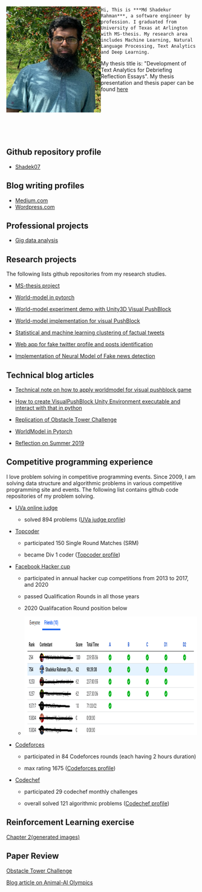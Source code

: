 <br>
<div>
  <p>
   <img src="/images/profile_images/image_cherry_garden.png" align="left" width="250" height="280">

    Hi, This is ***Md Shadekur Rahman***, a software engineer by profession. I graduated from University of Texas at Arlington with MS-thesis. My research area includes Machine Learning, Natural Language Processing, Text Analytics and Deep Learning. 

My thesis title is: "Development of Text Analytics for Debriefing Reflection Essays". My thesis presentation and thesis paper can be found [here](https://github.com/Shadek07/ms-thesis)
   </p>
   <br>
   <br>
   <br>
   <br>
</div>

<br>
<br>

## Github repository profile

* [Shadek07](https://github.com/Shadek07)

## Blog writing profiles

* [Medium.com](https://shadek07.medium.com/)
* [Wordpress.com](https://shadekcse.wordpress.com/)

## Professional projects

* [Gig data analysis](https://github.com/Shadek07/gig_data_analysis)

## Research projects

The following lists github repositories from my research studies.

* [MS-thesis project](https://github.com/Shadek07/EssayIQ)

* [World-model in pytorch](https://github.com/Shadek07/worldmodel_pytorch)

* [World-model experiment demo with Unity3D Visual PushBlock](https://github.com/Shadek07/interactive-visualpushblock)

* [World-model implementation for visual PushBlock](https://github.com/Shadek07/WorldModel_VisualPushBlock)

* [Statistical and machine learning clustering of factual tweets](https://github.com/Shadek07/tweetframes)

* [Web app for fake twitter profile and posts identification](https://github.com/Shadek07/talkingcricket)

* [Implementation of Neural Model of Fake news detection](https://github.com/Shadek07/csi)


## Technical blog articles

* [Technical note on how to apply worldmodel for visual pushblock game](./pushblock_worldmodel.md)

* [How to create VisualPushBlock Unity Environment executable and interact with that in python](./create_visual_pushblock_unity_env.md)

* [Replication of Obstacle Tower Challenge](./analysis_obstacle_tower.md)

* [WorldModel in Pytorch](./worldmodel_pytorch.md)

* [Reflection on Summer 2019](./reflecting_summer19.md)

## Competitive programming experience

I love problem solving in competitive programming events. Since 2009, I am solving data structure and algorithmic problems in various competitive programming site and events. The following list contains github code repositories of my problem solving.

* [UVa online judge](https://github.com/Shadek07/uva)

    * solved 894 problems ([UVa judge profile](https://uhunt.onlinejudge.org/id/43821))
    
* [Topcoder](https://github.com/Shadek07/Topcoder)

    * participated 150 Single Round Matches (SRM)
    
    * became Div 1 coder ([Topcoder profile](https://www.topcoder.com/members/survival07/details/?track=DATA_SCIENCE&subTrack=SRM))
    
* [Facebook Hacker cup](https://github.com/Shadek07/facebook-hacker-cup)

    * participated in annual hacker cup competitions from 2013 to 2017, and 2020
    
    * passed Qualification Rounds in all those years
    * 2020 Qualifacation Round position below
    * <img src="/images/facebook_hackercup/qualification_2020.png" width="850" height="313">
    
    
* [Codeforces](https://github.com/Shadek07/codeforces)

    * participated in 84 Codeforces rounds (each having 2 hours duration)
    
    * max rating 1675 ([Codeforces profile](http://codeforces.com/profile/Shadek))
    
* [Codechef](https://github.com/Shadek07/codechef)

    * participated 29 codechef monthly challenges
    
    * overall solved 121 algorithmic problems ([Codechef profile](https://www.codechef.com/users/shadek))
    

## Reinforcement Learning exercise
[Chapter 2](./RL_Chapter2.ipynb)[(generated images)](./images/RL_chapter2)

## Paper Review
[Obstacle Tower Challenge](./review_obstacle_tower.md)

[Blog article on Animal-AI Olympics](./animal_ai_blog.md)
